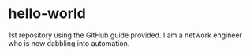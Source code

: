 # hello-world
1st repository using the GitHub guide provided.
I am a network engineer who is now dabbling into automation.
